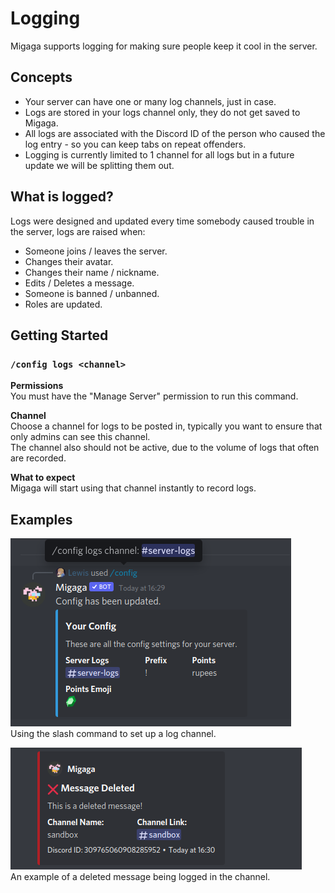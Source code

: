 # Logging
Migaga supports logging for making sure people keep it cool in the server.

## Concepts
- Your server can have one or many log channels, just in case. 
- Logs are stored in your logs channel only, they do not get saved to Migaga.
- All logs are associated with the Discord ID of the person who caused the log entry - so you can keep tabs on repeat offenders.
- Logging is currently limited to 1 channel for all logs but in a future update we will be splitting them out.

## What is logged?
Logs were designed and updated every time somebody caused trouble in the server, logs are raised when:
- Someone joins / leaves the server.
- Changes their avatar. 
- Changes their name / nickname. 
- Edits / Deletes a message. 
- Someone is banned / unbanned.
- Roles are updated.

## Getting Started
### `/config logs <channel>`
**Permissions**  
You must have the "Manage Server" permission to run this command.

**Channel**   
Choose a channel for logs to be posted in, typically you want to ensure that only admins can see this channel.  
The channel also should not be active, due to the volume of logs that often are recorded.

**What to expect**  
Migaga will start using that channel instantly to record logs. 

## Examples
![Using the slash command](images/using-the-command.png)  
Using the slash command to set up a log channel.

![Example of a deleted message being logged](images/example-log.png)  
An example of a deleted message being logged in the channel.